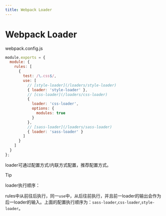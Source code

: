 ```yaml
---
title: Webpack Loader
---
```


# Webpack Loader

webpack.config.js

```javascript
module.exports = {
  module: {
    rules: [
      {
        test: /\.css$/,
        use: [
          // [style-loader](/loaders/style-loader)
          { loader: 'style-loader' },
          // [css-loader](/loaders/css-loader)
          {
            loader: 'css-loader',
            options: {
              modules: true
            }
          },
          // [sass-loader](/loaders/sass-loader)
          { loader: 'sass-loader' }
        ]
      }
    ]
  }
};
```

loader可通过配置方式/内联方式配置，推荐配置方式。

> [!TIP]
> loader执行顺序：
>
> rules中从前往后执行，同一`use`中，从后往前执行，并且前一loader的输出会作为后一loader的输入。上面的配置执行顺序为：`sass-loader`,`css-loader`,`style-loader`。
